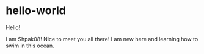 # hello-world

Hello!

I am Shpak08! Nice to meet you all there! I am new here and learning how to swim in this ocean.
